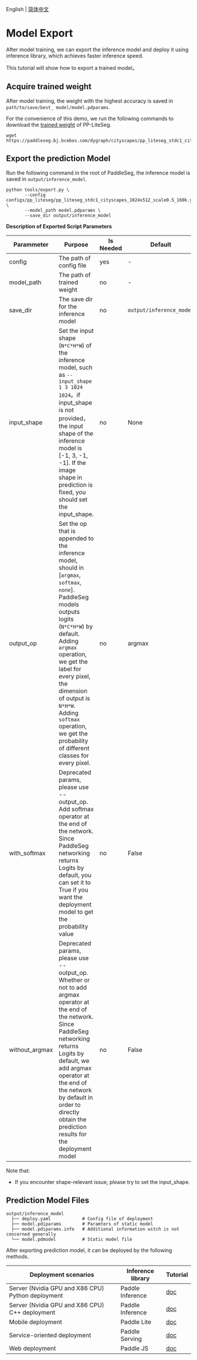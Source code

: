 English | [简体中文](model_export_cn.md)

# Model Export

After model training, we can export the inference model and deploy it using inference library, which achieves faster inference speed.

This tutorial will show how to export a trained model。


## Acquire trained weight

After model training, the weight with the highest accuracy is saved in ` path/to/save/best_ model/model.pdparams`.

For the convenience of this demo, we run the following commands to download the [trained weight](https://paddleseg.bj.bcebos.com/dygraph/cityscapes/pp_liteseg_stdc1_cityscapes_1024x512_scale0.5_160k/model.pdparams) of PP-LiteSeg.


```shell
wget https://paddleseg.bj.bcebos.com/dygraph/cityscapes/pp_liteseg_stdc1_cityscapes_1024x512_scale0.5_160k/model.pdparams
```

## Export the prediction Model

Run the following command in the root of PaddleSeg, the inference model is saved in `output/inference_model`.

```shell
python tools/export.py \
       --config configs/pp_liteseg/pp_liteseg_stdc1_cityscapes_1024x512_scale0.5_160k.yml \
       --model_path model.pdparams \
       --save_dir output/inference_model
```

**Description of Exported Script Parameters**

|Parammeter|Purpose|Is Needed|Default|
|-|-|-|-|
|config|The path of config file|yes|-|
|model_path|The path of trained weight|no|-|
|save_dir| The save dir for the inference model|no|`output/inference_model`|
|input_shape| Set the input shape (`N*C*H*W`) of the inference model, such as `--input_shape 1 3 1024 1024`。if input_shape is not provided，the input shape of the inference model is [-1, 3, -1, -1]. If the image shape in prediction is fixed, you should set the input_shape. | no  | None |
|output_op | Set the op that is appended to the inference model, should in [`argmax`, `softmax`, `none`]. PaddleSeg models outputs logits (`N*C*H*W`) by default. Adding `argmax` operation, we get the label for every pixel, the dimension of output is `N*H*W`. Adding `softmax` operation, we get the probability of different classes for every pixel. | no | argmax |
|with_softmax| Deprecated params, please use --output_op. Add softmax operator at the end of the network. Since PaddleSeg networking returns Logits by default, you can set it to True if you want the deployment model to get the probability value|no|False|
|without_argmax|Deprecated params, please use --output_op. Whether or not to add argmax operator at the end of the network. Since PaddleSeg networking returns Logits by default, we add argmax operator at the end of the network by default in order to directly obtain the prediction results for the deployment model|no|False|


Note that:
* If you encounter shape-relevant issue, please try to set the input_shape.

## Prediction Model Files

```shell
output/inference_model
  ├── deploy.yaml            # Config file of deployment
  ├── model.pdiparams        # Paramters of static model
  ├── model.pdiparams.info   # Additional information witch is not concerned generally
  └── model.pdmodel          # Static model file
```

After exporting prediction model, it can be deployed by the following methods.

|Deployment scenarios|Inference library|Tutorial|
|-|-|-|
|Server (Nvidia GPU and X86 CPU) Python deployment|Paddle Inference|[doc](../deploy/python/)|
|Server (Nvidia GPU and X86 CPU) C++ deployment|Paddle Inference|[doc](../deploy/cpp/)|
|Mobile deployment|Paddle Lite|[doc](../deploy/lite/)|
|Service-oriented deployment |Paddle Serving|[doc](../deploy/serving/)|
|Web deployment|Paddle JS|[doc](../deploy/web/)|
